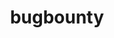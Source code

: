 ---
layout: posts_by_category
categories: bugbounty
title: bugbounty
permalink: /category/bugbounty
---